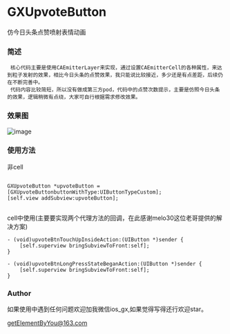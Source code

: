 # GXUpvoteButton
仿今日头条点赞喷射表情动画

### 简述

	 核心代码主要是使用CAEmitterLayer来实现，通过设置CAEmitterCell的各种属性，来达到粒子发射的效果，相比今日头条的点赞效果，我只能说比较接近，多少还是有点差距，后续仍在不断完善中。
	 代码内容比较简短，所以没有做成第三方pod，代码中的点赞次数提示，主要是仿照今日头条的效果，逻辑稍微有点绕，大家可自行根据需求修改效果。

		
### 效果图

![image](https://github.com/LifeForLove/GXUpvoteButton/blob/master/QQ20171220-104707-HD.gif)

### 使用方法

非cell

```

GXUpvoteButton *upvoteButton = [GXUpvoteButtonbuttonWithType:UIButtonTypeCustom];
[self.view addSubview:upvoteButton];
    
```

cell中使用(主要要实现两个代理方法的回调，在此感谢melo30这位老哥提供的解决方案)

```
- (void)upvoteBtnTouchUpInsideAction:(UIButton *)sender {
    [self.superview bringSubviewToFront:self];
}

- (void)upvoteBtnLongPressStateBeganAction:(UIButton *)sender {
    [self.superview bringSubviewToFront:self];
}
```

### Author

如果使用中遇到任何问题欢迎加我微信ios_gx,如果觉得写得还行欢迎star。

getElementByYou@163.com




